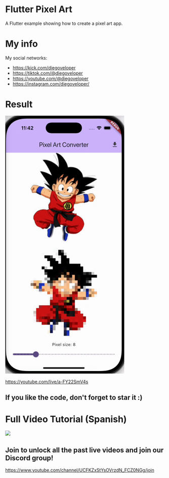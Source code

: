 # Flutter Pixel Art

A Flutter example showing how to create a pixel art app.

# My info

My social networks:

- https://kick.com/diegoveloper
- https://tiktok.com/@diegoveloper
- https://youtube.com/@diegoveloper
- https://instagram.com/diegoveloper/

# Result

![Demo](media/sample_demo.gif)

https://youtube.com/live/a-FY22SmV4s

## If you like the code, don't forget to star it :)

# Full Video Tutorial (Spanish)

[![](http://img.youtube.com/vi/a-FY22SmV4s/0.jpg)](https://www.youtube.com/watch?v=a-FY22SmV4s )

## Join to unlock all the past live videos and join our Discord group!

https://www.youtube.com/channel/UCFKZxStYsOVrzdN_FCZ0NGg/join
